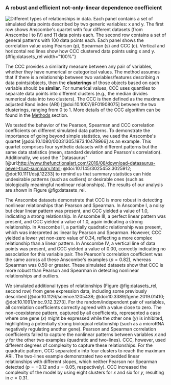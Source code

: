 ### A robust and efficient not-only-linear dependence coefficient

![
**Different types of relationships in data.**
Each panel contains a set of simulated data points described by two generic variables: $x$ and $y$.
The first row shows Anscombe's quartet with four different datasets (from Anscombe I to IV) and 11 data points each.
The second row contains a set of general patterns with 100 data points each.
Each panel shows the correlation value using Pearson ($p$), Spearman ($s$) and CCC ($c$).
Vertical and horizontal red lines show how CCC clustered data points using $x$ and $y$.
](images/intro/relationships.svg "Different types of relationships in data"){#fig:datasets_rel width="100%"}

The CCC provides a similarity measure between any pair of variables, whether they have numerical or categorical values.
The method assumes that if there is a relationship between two variables/features describing $n$ data points/objects, then the **clusterings** of those objects based on each variable should be **similar**.
For numerical values, CCC uses quantiles to separate data points into different clusters (e.g., the median divides numerical data into two clusters).
The CCC is then defined as the maximum adjusted Rand index (ARI) [@doi:10.1007/BF01908075] between the two clusterings, ranging from 0 to 1.
More details of the CCC algorithm can be found in the [Methods](#sec:ccc_algo) section.


We tested the behavior of the Pearson, Spearman and CCC correlation coefficients on different simulated data patterns.
To demonstrate the importance of going beyond simple statistics, we used the Anscombe's quartet [@doi:10.1080/00031305.1973.10478966] as an example.
This quartet comprises four synthetic datasets with different patterns but the same data statistics (mean, standard deviation and Pearson's correlation).
Additionally, we used the "Datasaurus" [@url:http://www.thefunctionalart.com/2016/08/download-datasaurus-never-trust-summary.html; @doi:10.1145/3025453.3025912; @doi:10.1111/dsji.12233] to remind us that summary statistics can hide undesirable patterns (such as outliers) or desirable ones (such as biologically meaningful nonlinear relationships).
The results of our analysis are shown in Figure @fig:datasets_rel.


The Anscombe datasets demonstrate that CCC is more robust in detecting nonlinear relationships than Pearson and Spearman.
In Anscombe I, a noisy but clear linear pattern was present, and CCC yielded a value of 1.0, indicating a strong relationship.
In Anscombe III, a perfect linear pattern was present, and CCC yielded a value of 1.0, again indicating a strong relationship.
In Anscombe II, a partially quadratic relationship was present, which was interpreted as linear by Pearson and Spearman.
However, CCC yielded a lower yet non-zero value of 0.34, reflecting a more complex relationship than a linear pattern.
In Anscombe IV, a vertical line of data points was present, and CCC yielded a value of 0.00, correctly indicating no association for this variable pair.
The Pearson's correlation coefficient was the same across all these Anscombe's examples ($p=0.82$), whereas Spearman was 0.50 or greater.
These simulated datasets show that CCC is more robust than Pearson and Spearman in detecting nonlinear relationships and outliers.


We simulated additional types of relationships (Figure @fig:datasets_rel, second row) from gene expression data, including some previously described [@doi:10.1126/science.1205438; @doi:10.3389/fgene.2019.01410; @doi:10.1091/mbc.9.12.3273].
For the random/independent pair of variables, all correlation coefficients correctly agreed with a value close to zero.
The non-coexistence pattern, captured by all coefficients, represented a case where one gene ($x$) might be expressed while the other one ($y$) is inhibited, highlighting a potentially strong biological relationship (such as a microRNA negatively regulating another gene).
Pearson and Spearman correlation coefficients failed to capture the nonlinear patterns between variables $x$ and $y$ for the other two examples (quadratic and two-lines).
CCC, however, used different degrees of complexity to capture these relationships.
For the quadratic pattern, CCC separated $x$ into four clusters to reach the maximum ARI.
The two-lines example demonstrated two embedded linear relationships with different slopes, which neither Pearson nor Spearman detected ($p=-0.12$ and $s=0.05$, respectively).
CCC increased the complexity of the model by using eight clusters for $x$ and six for $y$, resulting in $c=0.31$.
